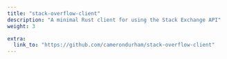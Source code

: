 ```yaml
---
title: "stack-overflow-client"
description: "A minimal Rust client for using the Stack Exchange API"
weight: 3

extra:
  link_to: "https://github.com/camerondurham/stack-overflow-client"
---
```

